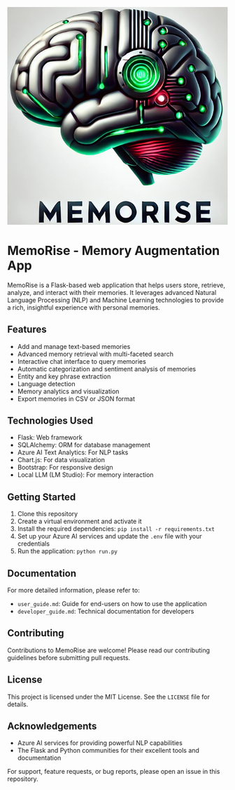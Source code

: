 ![MemoRise Logo](static/images/logo.png)

# MemoRise - Memory Augmentation App

MemoRise is a Flask-based web application that helps users store, retrieve, analyze, and interact with their memories. It leverages advanced Natural Language Processing (NLP) and Machine Learning technologies to provide a rich, insightful experience with personal memories.

## Features

- Add and manage text-based memories
- Advanced memory retrieval with multi-faceted search
- Interactive chat interface to query memories
- Automatic categorization and sentiment analysis of memories
- Entity and key phrase extraction
- Language detection
- Memory analytics and visualization
- Export memories in CSV or JSON format

## Technologies Used

- Flask: Web framework
- SQLAlchemy: ORM for database management
- Azure AI Text Analytics: For NLP tasks
- Chart.js: For data visualization
- Bootstrap: For responsive design
- Local LLM (LM Studio): For memory interaction

## Getting Started

1. Clone this repository
2. Create a virtual environment and activate it
3. Install the required dependencies: `pip install -r requirements.txt`
4. Set up your Azure AI services and update the `.env` file with your credentials
5. Run the application: `python run.py`

## Documentation

For more detailed information, please refer to:
- `user_guide.md`: Guide for end-users on how to use the application
- `developer_guide.md`: Technical documentation for developers

## Contributing

Contributions to MemoRise are welcome! Please read our contributing guidelines before submitting pull requests.

## License

This project is licensed under the MIT License. See the `LICENSE` file for details.

## Acknowledgements

- Azure AI services for providing powerful NLP capabilities
- The Flask and Python communities for their excellent tools and documentation

For support, feature requests, or bug reports, please open an issue in this repository.
